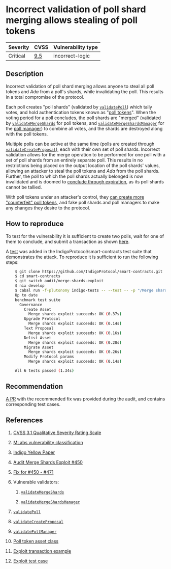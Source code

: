 # Incorrect validation of poll shard merging allows stealing of poll tokens

| Severity | CVSS | Vulnerability type |
| --- | --- | --- |
| Critical | [9.5](https://nvd.nist.gov/vuln-metrics/cvss/v3-calculator?vector=AV:N/AC:L/PR:N/UI:N/S:C/C:N/I:H/A:H/E:H/RL:O/RC:C/CR:X/IR:H/AR:H/MAV:N/MAC:L/MPR:N/MUI:N/MS:C/MC:N/MI:H/MA:H&version=3.1) | incorrect-logic |

## Description

Incorrect validation of poll shard merging allows anyone to steal all poll tokens and _Ada_ from a poll's shards, while invalidating the poll. This results in a total compromise of the protocol.

Each poll creates "poll shards" (validated by [`validatePoll`](https://github.com/IndigoProtocol/smart-contracts/blob/532d8cb96e81955a812d823417b742c4f6415f4a/src/Indigo/Contracts/Governance/Poll/OnChain.hs#L58 "validatePoll validator")) which tally votes, and hold authentication tokens known as "[poll tokens](https://github.com/IndigoProtocol/smart-contracts/blob/532d8cb96e81955a812d823417b742c4f6415f4a/tests/Utils/Mock.hs#L89 "poll token asset class")". When the voting period for a poll concludes, the poll shards are "merged" (validated by [`validateMergeShards`](https://github.com/IndigoProtocol/smart-contracts/blob/532d8cb96e81955a812d823417b742c4f6415f4a/src/Indigo/Contracts/Governance/Poll/OnChain.hs#L175 "poll token validateMergeShards") for poll tokens, and [`validateMergeShardsManager`](https://github.com/IndigoProtocol/smart-contracts/blob/532d8cb96e81955a812d823417b742c4f6415f4a/src/Indigo/Contracts/Governance/Poll/OnChain.hs#L209 "poll manager validateMergeShardsManager") for the [poll manager](https://github.com/IndigoProtocol/smart-contracts/blob/532d8cb96e81955a812d823417b742c4f6415f4a/src/Indigo/Contracts/Governance/Poll/OnChain.hs#L70 "poll manager validator")) to combine all votes, and the shards are destroyed along with the poll tokens.

Multiple polls can be active at the same time (polls are created through [`validateCreateProposal`](https://github.com/IndigoProtocol/smart-contracts/blob/532d8cb96e81955a812d823417b742c4f6415f4a/src/Indigo/Contracts/Governance/Gov/OnChain.hs#L63)), each with their own set of poll shards. Incorrect validation allows for the merge operation to be performed for one poll with a set of poll shards from an entirely separate poll. This results in no restrictions being placed on the output location of the poll shards' values, allowing an attacker to steal the poll tokens and _Ada_ from the poll shards. Further, the poll to which the poll shards actually belonged is now invalidated and is doomed to [conclude through expiration](https://github.com/IndigoProtocol/smart-contracts/blob/532d8cb96e81955a812d823417b742c4f6415f4a/src/Indigo/Contracts/Governance/Poll/OnChain.hs#L423-L428), as its poll shards cannot be tallied.

With poll tokens under an attacker's control, they [can create more "counterfeit" poll tokens](https://github.com/IndigoProtocol/smart-contracts/blob/532d8cb96e81955a812d823417b742c4f6415f4a/src/Indigo/Data/Token.hs#L87-L92), and fake poll shards and poll managers to make any changes they desire to the protocol.

## How to reproduce

To test for the vulnerability it is sufficient to create two polls, wait for one of them to conclude, and submit a transaction as shown [here](https://github.com/IndigoProtocol/smart-contracts/blob/29e3d2abf558bc2e51e1c9ab63c78b28040bb719/tests/Spec/Governance/Transactions.hs#L326).

A [test](https://github.com/IndigoProtocol/smart-contracts/blob/29e3d2abf558bc2e51e1c9ab63c78b28040bb719/tests/Spec/Governance/Benchmark.hs#L220) was added in the IndigoProtocol/smart-contracts test suite that demonstrates the attack. To reproduce it is sufficient to run the following steps:

```bash
    $ git clone https://github.com/IndigoProtocol/smart-contracts.git
    $ cd smart-contracts
    $ git switch audit/merge-shards-exploit
    $ nix develop
    $ cabal run -f-plutonomy indigo-tests -- --test -- -p "/Merge shards exploit succeeds/"
    Up to date
    benchmark test suite
      Governance
        Create Asset
          Merge shards exploit succeeds: OK (0.37s)
        Upgrade Protocol
          Merge shards exploit succeeds: OK (0.14s)
        Text Proposal
          Merge shards exploit succeeds: OK (0.16s)
        Delist Asset
          Merge shards exploit succeeds: OK (0.28s)
        Migrate Asset
          Merge shards exploit succeeds: OK (0.26s)
        Modify Protocol params
          Merge shards exploit succeeds: OK (0.14s)

    All 6 tests passed (1.34s)
```

## Recommendation

[A PR](https://github.com/IndigoProtocol/smart-contracts/pull/471) with the recommended fix was provided during the audit, and contains corresponding test cases.

## References

1. [CVSS 3.1 Qualitative Severity Rating Scale](https://www.first.org/cvss/v3.1/specification-document)

2. [MLabs vulnerability classification](https://www.notion.so/Vulnerability-Types-ad39253c84ce443a82b835d94d765ba2)

3. [Indigo Yellow Paper](https://indigoprotocol.io/wp-content/uploads/2022/01/yellowpaper.pdf)

4. [Audit Merge Shards Exploit #450](https://github.com/IndigoProtocol/smart-contracts/pull/450)

5. [Fix for #450 - #471](https://github.com/IndigoProtocol/smart-contracts/pull/471)

6. Vulnerable validators:

   1. [`validateMergeShards`](https://github.com/IndigoProtocol/smart-contracts/blob/58d2250067f91f6d424d52e08198e2688036d84d/src/Indigo/Contracts/Governance/Poll/OnChain.hs#L174)

   2. [`validateMergeShardsManager`](https://github.com/IndigoProtocol/smart-contracts/blob/58d2250067f91f6d424d52e08198e2688036d84d/src/Indigo/Contracts/Governance/Poll/OnChain.hs#L208)

7. [`validatePoll`](https://github.com/IndigoProtocol/smart-contracts/blob/532d8cb96e81955a812d823417b742c4f6415f4a/src/Indigo/Contracts/Governance/Poll/OnChain.hs#L58 "validatePoll validator")

8. [`validateCreateProposal`](https://github.com/IndigoProtocol/smart-contracts/blob/532d8cb96e81955a812d823417b742c4f6415f4a/src/Indigo/Contracts/Governance/Gov/OnChain.hs#L63)

9. [`validatePollManager`](https://github.com/IndigoProtocol/smart-contracts/blob/532d8cb96e81955a812d823417b742c4f6415f4a/src/Indigo/Contracts/Governance/Poll/OnChain.hs#L70 "poll manager validator")

10. [Poll token asset class](https://github.com/IndigoProtocol/smart-contracts/blob/532d8cb96e81955a812d823417b742c4f6415f4a/tests/Utils/Mock.hs#L89 "poll token asset class")

11. [Exploit transaction example](https://github.com/IndigoProtocol/smart-contracts/blob/29e3d2abf558bc2e51e1c9ab63c78b28040bb719/tests/Spec/Governance/Transactions.hs#L326)

12. [Exploit test case](https://github.com/IndigoProtocol/smart-contracts/blob/29e3d2abf558bc2e51e1c9ab63c78b28040bb719/tests/Spec/Governance/Benchmark.hs#L220)
